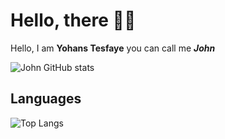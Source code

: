 # Hello, there 👋🏼

Hello, I am **Yohans Tesfaye** you can call me _**John**_

![John GitHub stats](https://github-readme-stats.vercel.app/api?username=yohanstesfaye&show_icons=true&count_private=true&hide=contribs)
## Languages

 ![Top Langs](https://github-readme-stats.vercel.app/api/top-langs/?username=yohanstesfaye&&layout=compact) 
